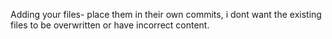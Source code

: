 Adding your files- place them in their own commits, i dont want the existing files to be overwritten or have incorrect content.
